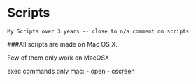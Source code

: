 # Scripts
	My Scripts over 3 years -- close to n/a comment on scripts

###All scripts are made on Mac OS X.

Few of them only work on MacOSX

exec commands only mac: - open - cscreen
